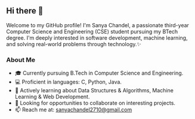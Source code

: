 ## Hi there 👋

Welcome to my GitHub profile! I'm Sanya Chandel, a passionate third-year Computer Science and Engineering (CSE) student pursuing my BTech degree. I'm deeply interested in software development, machine learning, and solving real-world problems through technology.✨ 

### About Me
- 🎓 Currently pursuing B.Tech in Computer Science and Engineering.
- 💻 Proficient in languages: C, Python, Java.
- 🌱 Actively learning about Data Structures & Algorithms, Machine Learning & Web Development.
- 🔭 Looking for opportunities to collaborate on interesting projects.
- 📫 Reach me at: sanyachandel2710@gmail.com
